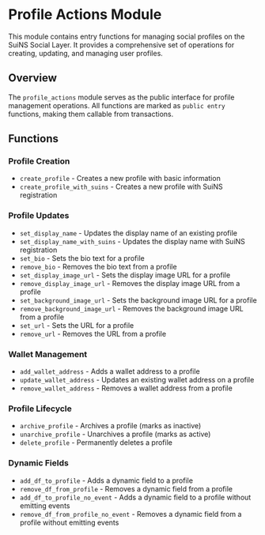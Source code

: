 # Profile Actions Module

This module contains entry functions for managing social profiles on the SuiNS Social Layer. It provides a comprehensive set of operations for creating, updating, and managing user profiles.

## Overview

The `profile_actions` module serves as the public interface for profile management operations. All functions are marked as `public entry` functions, making them callable from transactions.

## Functions

### Profile Creation

- `create_profile` - Creates a new profile with basic information
- `create_profile_with_suins` - Creates a new profile with SuiNS registration

### Profile Updates

- `set_display_name` - Updates the display name of an existing profile
- `set_display_name_with_suins` - Updates the display name with SuiNS registration
- `set_bio` - Sets the bio text for a profile
- `remove_bio` - Removes the bio text from a profile
- `set_display_image_url` - Sets the display image URL for a profile
- `remove_display_image_url` - Removes the display image URL from a profile
- `set_background_image_url` - Sets the background image URL for a profile
- `remove_background_image_url` - Removes the background image URL from a profile
- `set_url` - Sets the URL for a profile
- `remove_url` - Removes the URL from a profile

### Wallet Management

- `add_wallet_address` - Adds a wallet address to a profile
- `update_wallet_address` - Updates an existing wallet address on a profile
- `remove_wallet_address` - Removes a wallet address from a profile

### Profile Lifecycle

- `archive_profile` - Archives a profile (marks as inactive)
- `unarchive_profile` - Unarchives a profile (marks as active)
- `delete_profile` - Permanently deletes a profile

### Dynamic Fields

- `add_df_to_profile` - Adds a dynamic field to a profile
- `remove_df_from_profile` - Removes a dynamic field from a profile
- `add_df_to_profile_no_event` - Adds a dynamic field to a profile without emitting events
- `remove_df_from_profile_no_event` - Removes a dynamic field from a profile without emitting events
